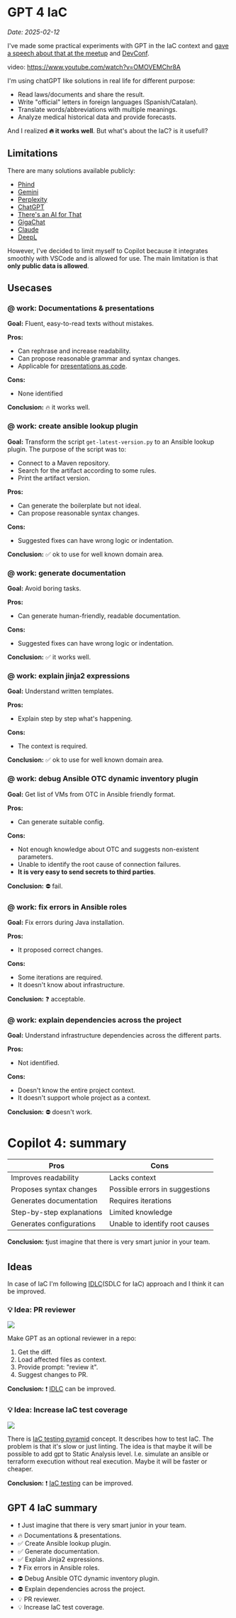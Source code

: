 # GPT 4 IaC

*Date: 2025-02-12*

I've made some practical experiments with GPT in the IaC context and [gave a speech about that at the meetup](https://www.linkedin.com/feed/update/urn%3Ali%3Aactivity%3A7275537157463699458/) and [DevConf](https://pretalx.devconf.info/devconf-cz-2025/talk/R7VQXB/).

video: https://www.youtube.com/watch?v=OMOVEMChr8A

I'm using chatGPT like solutions in real life for different purpose:

- Read laws/documents and share the result.
- Write "official" letters in foreign languages (Spanish/Catalan).
- Translate words/abbreviations with multiple meanings.
- Analyze medical historical data and provide forecasts.

And I realized **🔥 it works well**. But what's about the IaC? is it usefull?

## Limitations

There are many solutions available publicly:

- [Phind](https://www.phind.com/)
- [Gemini](https://gemini.google.com/)
- [Perplexity](https://www.perplexity.ai/)
- [ChatGPT](https://chat.openai.com)
- [There's an AI for That](https://theresanaiforthat.com/)
- [GigaChat](https://gigachat.app/)
- [Claude](https://claude.ai/)
- [DeepL](https://www.deepl.com)

However, I've decided to limit myself to Copilot because it integrates smoothly with VSCode and is allowed for use. The main limitation is that **only public data is allowed**.

## Usecases

### @ work: Documentations & presentations

**Goal:** Fluent, easy-to-read texts without mistakes.

**Pros:**

- Can rephrase and increase readability.
- Can propose reasonable grammar and syntax changes.
- Applicable for [presentations as code](https://www.goncharov.xyz/life/how-to-make-speech-en.html).

**Cons:**

- None identified

**Conclusion:** 🔥 it works well.

### @ work: create ansible lookup plugin

**Goal:** Transform the script `get-latest-version.py` to an Ansible lookup plugin. The purpose of the script was to:

- Connect to a Maven repository.
- Search for the artifact according to some rules.
- Print the artifact version.

**Pros:**

- Can generate the boilerplate but not ideal.
- Can propose reasonable syntax changes.

**Cons:**

- Suggested fixes can have wrong logic or indentation.

**Conclusion:** ✅ ok to use for well known domain area.

### @ work: generate documentation

**Goal:** Avoid boring tasks.

**Pros:**

- Can generate human-friendly, readable documentation.

**Cons:**

- Suggested fixes can have wrong logic or indentation.

**Conclusion:** ✅ it works well.

### @ work: explain jinja2 expressions

**Goal:** Understand written templates.

**Pros:**

- Explain step by step what's happening.

**Cons:**

- The context is required.

**Conclusion:** ✅ ok to use for well known domain area.

### @ work: debug Ansible OTC dynamic inventory plugin

**Goal:** Get list of VMs from OTC in Ansible friendly format.

**Pros:**

- Can generate suitable config.

**Cons:**

- Not enough knowledge about OTC and suggests non-existent parameters.
- Unable to identify the root cause of connection failures.
- **It is very easy to send secrets to third parties**.

**Conclusion:** ⛔️ fail.

### @ work: fix errors in Ansible roles

**Goal:** Fix errors during Java installation.

**Pros:**

- It proposed correct changes.

**Cons:**

- Some iterations are required.
- It doesn't know about infrastructure.

**Conclusion:** ❓ acceptable.

### @ work: explain dependencies across the project

**Goal:** Understand infrastructure dependencies across the different parts.

**Pros:**

- Not identified.

**Cons:**

- Doesn't know the entire project context.
- It doesn't support whole project as a context.

**Conclusion:** ⛔️ doesn't work.

# Copilot 4: summary

| Pros                          | Cons                              |
|-------------------------------|-----------------------------------|
| Improves readability          | Lacks context                     |
| Proposes syntax changes       | Possible errors in suggestions    |
| Generates documentation       | Requires iterations               |
| Step-by-step explanations     | Limited knowledge                 |
| Generates configurations      | Unable to identify root causes    |

**Conclusion:** ❗️just imagine that there is very smart junior in your team.

## Ideas

In case of IaC I'm following [IDLC](https://www.goncharov.xyz/it/idlc-en.html)(SDLC for IaC) approach and I think it can be improved.

### 💡 Idea: PR reviewer

![](./assets/idlc.png?raw=true)

Make GPT as an optional reviewer in a repo:

1. Get the diff.
2. Load affected files as context.
3. Provide prompt: "review it".
4. Suggest changes to PR.

**Conclusion:** ❗️ [IDLC](idlc-en.md) can be improved.

### 💡 Idea: Increase IaC test coverage

![](./assets/200k_testing_pyramid.png?raw=true)

There is [IaC testing pyramid](200k-iac-en.md) concept. It describes how to test IaC. The problem is that it's slow or just linting. The idea is that maybe it will be possible to add gpt to Static Analysis level. I.e. simulate an ansible or terraform execution without real execution. Maybe it will be faster or cheaper.

**Conclusion:** ❗️ [IaC testing](ansible-testing-en.md) can be improved.

## GPT 4 IaC summary

- ❗️ Just imagine that there is very smart junior in your team.
- 🔥 Documentations & presentations.
- ✅ Create Ansible lookup plugin.
- ✅ Generate documentation.
- ✅ Explain Jinja2 expressions.
- ❓ Fix errors in Ansible roles.
- ⛔️ Debug Ansible OTC dynamic inventory plugin.
- ⛔️ Explain dependencies across the project.
- 💡 PR reviewer.
- 💡 Increase IaC test coverage.
